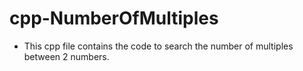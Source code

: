 # cpp-NumberOfMultiples

- This cpp file contains the code to search the number of multiples between 2 numbers.
